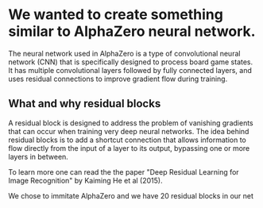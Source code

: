 # We wanted to create something similar to AlphaZero neural network.
The neural network used in AlphaZero is a type of convolutional neural network (CNN) that is specifically designed to process board game states. It has multiple convolutional layers followed by fully connected layers, and uses residual connections to improve gradient flow during training.




## What and why residual blocks

A residual block is designed to address the problem of vanishing gradients that can occur when training very deep neural networks. 
The idea behind residual blocks is to add a shortcut connection that allows information to flow directly from the input of a layer to its output, 
bypassing one or more layers in between.
    
To learn more one can read the the paper "Deep Residual Learning for Image Recognition" by Kaiming He et al (2015).

We chose to immitate AlphaZero and we have 20 residual blocks in our net




